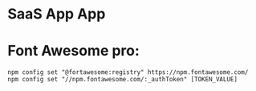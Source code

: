 # SaaS App App

# Font Awesome pro:

```
npm config set "@fortawesome:registry" https://npm.fontawesome.com/
npm config set "//npm.fontawesome.com/:_authToken" [TOKEN_VALUE]
```